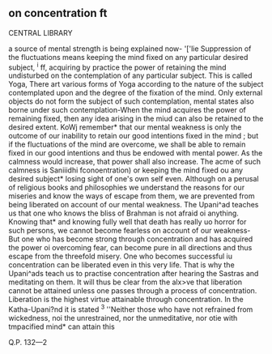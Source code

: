 ## **on concentration ft**

CENTRAL LIBRARY

a source of mental strength is being explained now- '['lie Suppression of the fluctuations means keeping the mind fixed on any particular desired subject, <sup>i</sup> ff, acquiring by practice the power of retaining the mind undisturbed on the contemplation of any particular subject. This is called Yoga, There art various forms of Yoga according to the nature of the subject contemplated upon and the degree of the fixation of the mind. Only external objects do not form the subject of such contemplation, mental states also borne under such contemplation-When the mind acquires the power of remaining fixed, then any idea arising in the miud can also be retained to the desired extent. KoWj remember\* that our mental weakness is only the outcome of our inability to retain our good intentions fixed in the mind ; but if the fluctuations of the mind are overcome, we shall be able to remain fixed in our good intentions and thus be endowed with mental power. As the calmness would increase, that power shall also increase. The acme of such calmness is Saniiidhi fconoentration) or keeping the mind fixed ou any desired subject\* losing sight of one's own self even. Although on a perusal of religious books and philosophies we understand the reasons for our miseries and know the ways of escape from them, we are prevented from being liberated on account of our mental weakness. The Upani^ad teaches us that one who knows the bliss of Brahman is not afraid oi anything. Knowing that\* and knowing fully well that death has really uo horror for such persons, we cannot become fearless on account of our weakness- But one who has become strong through concentration and has acquired the power oi overcoming fear, can become pure in all directions and thus escape from the threefold misery. One who becomes successful iu concentration can be liberated even in this very life. That is why the Upani^ads teach us to practise concentration after hearing the Sastras and meditating on them. It will thus be clear from the alx>ve that liberation cannot be attained unless one passes through a process of concentration. Liberation is the highest virtue attainable through concentration. In the Katha-Upani?nd it is stated <sup>3</sup> ''Neither those who have not refrained from wickedness, noi the unrestrained, nor the unmeditative, nor otie with tmpacified mind\* can attain this

Q.P. 132—2